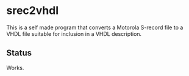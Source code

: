 # srec2vhdl

This is a self made program that converts a Motorola S-record file
to a VHDL file suitable for inclusion in a VHDL description.

## Status

Works.
